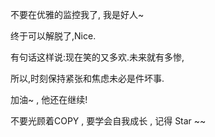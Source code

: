 不要在优雅的监控我了, 我是好人~ 

终于可以解脱了,Nice.

有句话这样说:现在笑的又多欢.未来就有多惨,

所以,时刻保持紧张和焦虑未必是件坏事.

加油~ , 他还在继续!

不要光顾着COPY , 要学会自我成长 , 记得 Star ~~

